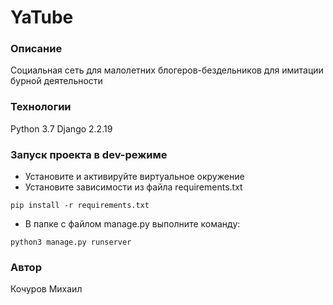 # YaTube
### Описание
Социальная сеть для малолетних блогеров-бездельников для имитации бурной деятельности
### Технологии
Python 3.7
Django 2.2.19
### Запуск проекта в dev-режиме
- Установите и активируйте виртуальное окружение
- Установите зависимости из файла requirements.txt
```
pip install -r requirements.txt
``` 
- В папке с файлом manage.py выполните команду:
```
python3 manage.py runserver
```
### Автор
Кочуров Михаил
